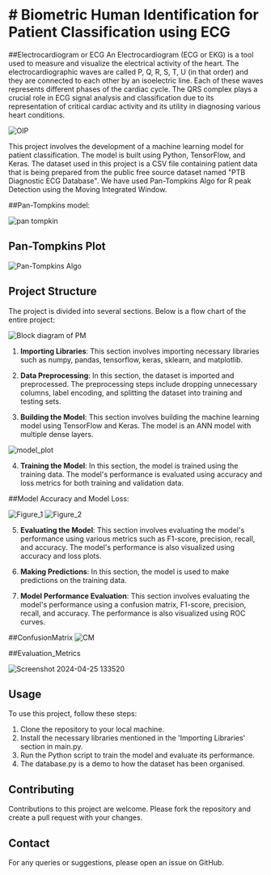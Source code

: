 # # Biometric Human Identification for Patient Classification using ECG

##Electrocardiogram or ECG
An Electrocardiogram (ECG or EKG) is a tool used to measure and visualize the electrical activity of the heart.
The electrocardiographic waves are called P, Q, R, S, T, U (in that order) and they are connected to each other by an isoelectric line. Each of these waves represents different phases of the cardiac cycle.
The QRS complex plays a crucial role in ECG signal analysis and classification due to its representation of critical cardiac activity and its utility in diagnosing various heart conditions.

![OIP](https://github.com/code-red-Marshall/Biometric-Human-Identification/assets/82904501/a883064e-4a7b-4a36-b0ef-3f41f728a9a3)



This project involves the development of a machine learning model for patient classification. The model is built using Python, TensorFlow, and Keras. The dataset used in this project is a CSV file containing patient data that is being prepared from the public free source dataset named "PTB Diagnostic ECG Database". We have used Pan-Tompkins Algo for R peak Detection using the Moving Integrated Window.

##Pan-Tompkins model:

![pan tompkin](https://github.com/code-red-Marshall/Biometric-Human-Identification-/assets/82904501/69e50a46-2481-4a31-b2d6-8fef4a9f4262)


## Pan-Tompkins Plot
![Pan-Tompkins Algo](https://github.com/code-red-Marshall/Biometric-Human-Identification-/assets/82904501/6646b850-d883-49d5-a87b-6878f463e95f)

## Project Structure

The project is divided into several sections. Below is a flow chart of the entire project: 

![Block diagram of PM](https://github.com/code-red-Marshall/Biometric-Human-Identification-/assets/82904501/50591d2d-3dcc-40db-ab89-bc7a9d6e3987)

1. **Importing Libraries**: This section involves importing necessary libraries such as numpy, pandas, tensorflow, keras, sklearn, and matplotlib.

2. **Data Preprocessing**: In this section, the dataset is imported and preprocessed. The preprocessing steps include dropping unnecessary columns, label encoding, and splitting the dataset into training and testing sets.

3. **Building the Model**: This section involves building the machine learning model using TensorFlow and Keras. The model is an ANN model with multiple dense layers.

![model_plot](https://github.com/code-red-Marshall/Biometric-Human-Identification-/assets/82904501/9626dbfb-b035-4de6-be22-99eb59b76123)

4. **Training the Model**: In this section, the model is trained using the training data. The model's performance is evaluated using accuracy and loss metrics for both training and validation data.

##Model Accuracy and Model Loss:

![Figure_1](https://github.com/code-red-Marshall/Biometric-Human-Identification-/assets/82904501/d996bf57-cdf2-4d46-a16a-9f6feafcd2a6)
![Figure_2](https://github.com/code-red-Marshall/Biometric-Human-Identification-/assets/82904501/614e861c-064c-4f49-9a7a-737244ad453f)

5. **Evaluating the Model**: This section involves evaluating the model's performance using various metrics such as F1-score, precision, recall, and accuracy. The model's performance is also visualized using accuracy and loss plots.

6. **Making Predictions**: In this section, the model is used to make predictions on the training data.

7. **Model Performance Evaluation**: This section involves evaluating the model's performance using a confusion matrix, F1-score, precision, recall, and accuracy. The performance is also visualized using ROC curves.

##ConfusionMatrix
![CM](https://github.com/code-red-Marshall/Biometric-Human-Identification-/assets/82904501/b27f5c80-029e-4232-8e4b-3f831cf363c5)

##Evaluation_Metrics

![Screenshot 2024-04-25 133520](https://github.com/code-red-Marshall/Biometric-Human-Identification-/assets/82904501/bcd648f3-b31b-4c4c-a4cb-6c1a0a99b18d)



## Usage

To use this project, follow these steps:

1. Clone the repository to your local machine.
2. Install the necessary libraries mentioned in the 'Importing Libraries' section in main.py.
3. Run the Python script to train the model and evaluate its performance.
4. The database.py is a demo to how the dataset has been organised. 

## Contributing

Contributions to this project are welcome. Please fork the repository and create a pull request with your changes.

## Contact

For any queries or suggestions, please open an issue on GitHub.
